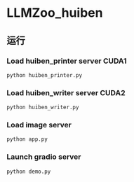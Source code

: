 # LLMZoo_huiben

## 运行
### Load huiben_printer server CUDA1
```shell
python huiben_printer.py
```
### Load huiben_writer server CUDA2
```shell
python huiben_writer.py
```
### Load image server
```shell
python app.py
```
### Launch gradio server
```shell
python demo.py
```
